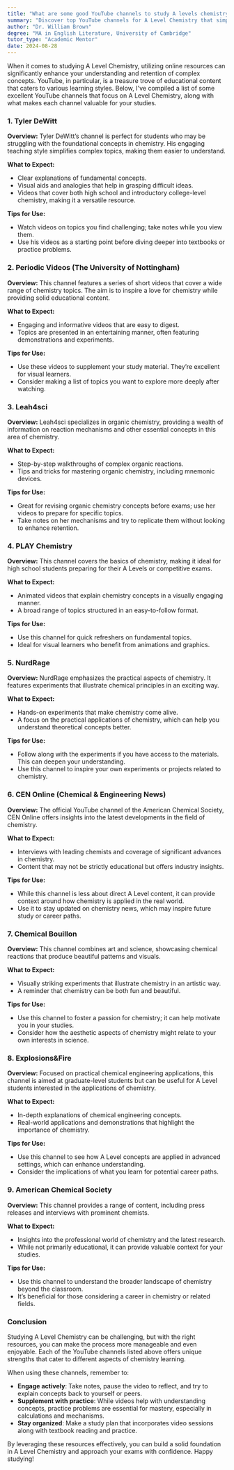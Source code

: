 ```yaml
---
title: "What are some good YouTube channels to study A levels chemistry?"
summary: "Discover top YouTube channels for A Level Chemistry that simplify complex concepts and enhance your understanding for better exam preparation."
author: "Dr. William Brown"
degree: "MA in English Literature, University of Cambridge"
tutor_type: "Academic Mentor"
date: 2024-08-28
---
```


When it comes to studying A Level Chemistry, utilizing online resources can significantly enhance your understanding and retention of complex concepts. YouTube, in particular, is a treasure trove of educational content that caters to various learning styles. Below, I've compiled a list of some excellent YouTube channels that focus on A Level Chemistry, along with what makes each channel valuable for your studies.

### 1. Tyler DeWitt

**Overview:** Tyler DeWitt’s channel is perfect for students who may be struggling with the foundational concepts in chemistry. His engaging teaching style simplifies complex topics, making them easier to understand.

**What to Expect:**
- Clear explanations of fundamental concepts.
- Visual aids and analogies that help in grasping difficult ideas.
- Videos that cover both high school and introductory college-level chemistry, making it a versatile resource.

**Tips for Use:**
- Watch videos on topics you find challenging; take notes while you view them.
- Use his videos as a starting point before diving deeper into textbooks or practice problems.

### 2. Periodic Videos (The University of Nottingham)

**Overview:** This channel features a series of short videos that cover a wide range of chemistry topics. The aim is to inspire a love for chemistry while providing solid educational content.

**What to Expect:**
- Engaging and informative videos that are easy to digest.
- Topics are presented in an entertaining manner, often featuring demonstrations and experiments.

**Tips for Use:**
- Use these videos to supplement your study material. They’re excellent for visual learners.
- Consider making a list of topics you want to explore more deeply after watching.

### 3. Leah4sci

**Overview:** Leah4sci specializes in organic chemistry, providing a wealth of information on reaction mechanisms and other essential concepts in this area of chemistry.

**What to Expect:**
- Step-by-step walkthroughs of complex organic reactions.
- Tips and tricks for mastering organic chemistry, including mnemonic devices.

**Tips for Use:**
- Great for revising organic chemistry concepts before exams; use her videos to prepare for specific topics.
- Take notes on her mechanisms and try to replicate them without looking to enhance retention.

### 4. PLAY Chemistry

**Overview:** This channel covers the basics of chemistry, making it ideal for high school students preparing for their A Levels or competitive exams.

**What to Expect:**
- Animated videos that explain chemistry concepts in a visually engaging manner.
- A broad range of topics structured in an easy-to-follow format.

**Tips for Use:**
- Use this channel for quick refreshers on fundamental topics.
- Ideal for visual learners who benefit from animations and graphics.

### 5. NurdRage

**Overview:** NurdRage emphasizes the practical aspects of chemistry. It features experiments that illustrate chemical principles in an exciting way.

**What to Expect:**
- Hands-on experiments that make chemistry come alive.
- A focus on the practical applications of chemistry, which can help you understand theoretical concepts better.

**Tips for Use:**
- Follow along with the experiments if you have access to the materials. This can deepen your understanding.
- Use this channel to inspire your own experiments or projects related to chemistry.

### 6. CEN Online (Chemical & Engineering News)

**Overview:** The official YouTube channel of the American Chemical Society, CEN Online offers insights into the latest developments in the field of chemistry.

**What to Expect:**
- Interviews with leading chemists and coverage of significant advances in chemistry.
- Content that may not be strictly educational but offers industry insights.

**Tips for Use:**
- While this channel is less about direct A Level content, it can provide context around how chemistry is applied in the real world.
- Use it to stay updated on chemistry news, which may inspire future study or career paths.

### 7. Chemical Bouillon

**Overview:** This channel combines art and science, showcasing chemical reactions that produce beautiful patterns and visuals.

**What to Expect:**
- Visually striking experiments that illustrate chemistry in an artistic way.
- A reminder that chemistry can be both fun and beautiful.

**Tips for Use:**
- Use this channel to foster a passion for chemistry; it can help motivate you in your studies.
- Consider how the aesthetic aspects of chemistry might relate to your own interests in science.

### 8. Explosions&Fire

**Overview:** Focused on practical chemical engineering applications, this channel is aimed at graduate-level students but can be useful for A Level students interested in the applications of chemistry.

**What to Expect:**
- In-depth explanations of chemical engineering concepts.
- Real-world applications and demonstrations that highlight the importance of chemistry.

**Tips for Use:**
- Use this channel to see how A Level concepts are applied in advanced settings, which can enhance understanding.
- Consider the implications of what you learn for potential career paths.

### 9. American Chemical Society

**Overview:** This channel provides a range of content, including press releases and interviews with prominent chemists.

**What to Expect:**
- Insights into the professional world of chemistry and the latest research.
- While not primarily educational, it can provide valuable context for your studies.

**Tips for Use:**
- Use this channel to understand the broader landscape of chemistry beyond the classroom.
- It’s beneficial for those considering a career in chemistry or related fields.

### Conclusion

Studying A Level Chemistry can be challenging, but with the right resources, you can make the process more manageable and even enjoyable. Each of the YouTube channels listed above offers unique strengths that cater to different aspects of chemistry learning. 

When using these channels, remember to:
- **Engage actively**: Take notes, pause the video to reflect, and try to explain concepts back to yourself or peers.
- **Supplement with practice**: While videos help with understanding concepts, practice problems are essential for mastery, especially in calculations and mechanisms.
- **Stay organized**: Make a study plan that incorporates video sessions along with textbook reading and practice.

By leveraging these resources effectively, you can build a solid foundation in A Level Chemistry and approach your exams with confidence. Happy studying!
    